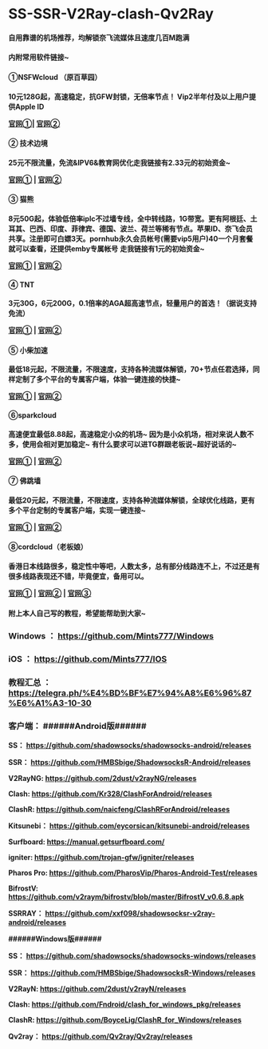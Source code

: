 #    **SS-SSR-V2Ray-clash-Qv2Ray**



####    自用靠谱的机场推荐，均解锁奈飞流媒体且速度几百M跑满

####    内附常用软件链接~



####   **①NSFWcloud （原百草园）**

 **10元128G起，高速稳定，抗GFW封锁，无倍率节点！ Vip2半年付及以上用户提供Apple ID**
 
**[官网①](https://bit.ly/3iqW4Wf)|  [官网②](https://nsfwcloud.com/auth/register?code=ym7L)**

####   **② 技术边境**

 **25元不限流量，免流&IPV6&教育网优化走我链接有2.33元的初始资金~**

  **[官网①](https://www.techonboard.tech/auth/register?code=Y8TD)  |  [官网②](https://bit.ly/33meDEA)**

####   **③ 猫熊**

**8元50G起，体验低倍率iplc不过墙专线，全中转线路，1G带宽。更有阿根廷、土耳其、巴西、印度、菲律宾、德国、波兰、荷兰等稀有节点。苹果ID、奈飞会员共享。注册即可白嫖3天。pornhub永久会员帐号(需要vip5用户)40一个月套餐就可以查看，还提供emby专属帐号**
**走我链接有1元的初始资金~**

**[官网①](https://bit.ly/3dPQAmo)   |   [官网②](https://猫熊.xyz/auth/register?code=8IM4)**

####    **④ TNT**

 **3元30G，6元200G，0.1倍率的AGA超高速节点，轻量用户的首选！（据说支持免流）**

  **[官网①](https://tntv2.com/auth/register?code=z6fT)  |  [官网②](https://bit.ly/2FgqcoV)**

####   **⑤ 小柴加速**

 **最低18元起，不限流量，不限速度，支持各种流媒体解锁，70+节点任君选择，同样定制了多个平台的专属客户端，体验一键连接的快捷~**

   **[官网①](https://admin.dogvpn.me/auth/register?code=umb4)   |   [官网②](https://bit.ly/3pquHPY)**

#### **⑥sparkcloud**

 **高速便宜最低8.88起，高速稳定小众的机场~
 因为是小众机场，相对来说人数不多，使用会相对更加稳定~**
 **有什么要求可以进TG群跟老板说~超好说话的~**

   **[官网①](https://sparkcloud.xyz/#/register?code=XOjWHfQb)   |   [官网②](https://sparkcloud.xyz/#/register?code=SO4CoMHo)**
   
#### **⑦ 佛跳墙**

 **最低20元起，不限流量，不限速度，支持各种流媒体解锁，全球优化线路，更有多个平台定制的专属客户端，实现一键连接~**

  **[官网①](https://admin.ftq.services/auth/register?code=Wts2)  |  [官网②](https://bit.ly/3kfF1GI)**

#### **⑧cordcloud（老板娘）**

**香港日本线路很多，稳定性中等吧，人数太多，总有部分线路连不上，不过还是有很多线路表现还不错，毕竟便宜，备用可以。**

  **[官网①](https://www.cordcloud.biz/auth/register1?code=Wrf5S9nVY14AbmjMohWfwx7QVDSKqLIA)  |  [官网②](https://www.cordcloud.biz/auth/register1?code=eUi1DSFLaAnbhsiJMCKLXtpSpfw1gcrB)  |  [官网③](https://www.cordcloud.biz/auth/register1?code=ZQWMz75N9cY5W3CSvh3VA8MWTCNbmBdh)**  



#### 附上本人自己写的教程，希望能帮助到大家~

### Windows ： https://github.com/Mints777/Windows
### iOS ： https://github.com/Mints777/IOS
###  教程汇总 ： https://telegra.ph/%E4%BD%BF%E7%94%A8%E6%96%87%E6%A1%A3-10-30


### **客户端： ######Android版######**

**SS： https://github.com/shadowsocks/shadowsocks-android/releases**

**SSR： https://github.com/HMBSbige/ShadowsocksR-Android/releases**

**V2RayNG: https://github.com/2dust/v2rayNG/releases**

**Clash: https://github.com/Kr328/ClashForAndroid/releases**

**ClashR: https://github.com/naicfeng/ClashRForAndroid/releases**

**Kitsunebi： https://github.com/eycorsican/kitsunebi-android/releases**

**Surfboard: https://manual.getsurfboard.com/**

**igniter: https://github.com/trojan-gfw/igniter/releases**

**Pharos Pro: https://github.com/PharosVip/Pharos-Android-Test/releases**

**BifrostV: https://github.com/v2raym/bifrostv/blob/master/BifrostV_v0.6.8.apk**

**SSRRAY： https://github.com/xxf098/shadowsocksr-v2ray-android/releases**

**\######Windows版######**

**SS： https://github.com/shadowsocks/shadowsocks-windows/releases**

**SSR： https://github.com/HMBSbige/ShadowsocksR-Windows/releases**

**V2RayN: https://github.com/2dust/v2rayN/releases**

**Clash: https://github.com/Fndroid/clash_for_windows_pkg/releases**

**ClashR: https://github.com/BoyceLig/ClashR_for_Windows/releases**

**Qv2ray： https://github.com/Qv2ray/Qv2ray/releases**
